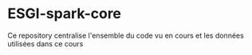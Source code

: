# ESGI-spark-core

Ce repository centralise l'ensemble du code vu en cours et les données utilisées dans ce cours
